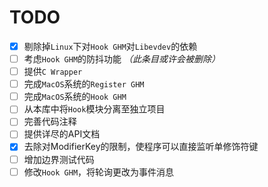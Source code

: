 # TODO

- [x] 剔除掉`Linux`下对`Hook GHM`对`Libevdev`的依赖
- [ ] 考虑`Hook GHM`的防抖功能 *（此条目或许会被删除）*
- [ ] 提供`C Wrapper`
- [ ] 完成`MacOS`系统的`Register GHM`
- [ ] 完成`MacOS`系统的`Hook GHM`
- [ ] 从本库中将`Hook`模块分离至独立项目
- [ ] 完善代码注释
- [ ] 提供详尽的API文档
- [x] 去除对ModifierKey的限制，使程序可以直接监听单修饰符键
- [ ] 增加边界测试代码
- [ ] 修改`Hook GHM`，将轮询更改为事件消息
